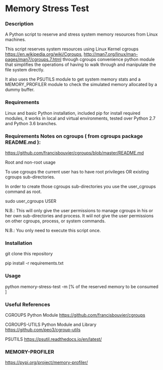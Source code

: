 # Memory Stress Test

### Description
A Python script to reserve and stress system memory resources from Linux machines.

This script reserves system resources using Linux Kernel cgroups https://en.wikipedia.org/wiki/Cgroups, 
http://man7.org/linux/man-pages/man7/cgroups.7.html through cgroups convenience python module that simplifies 
the operations of having to walk through and manipulate the file system directly.

It also uses the PSUTILS module to get system memory stats and a MEMORY_PROFILER module to check the simulated memory
allocated by a dummy buffer.

### Requirements
Linux and basic Python installation, included pip for install required modules, 
it works in local and virtual environments, tested over Python 2.7 and Python 3.6 branches.

### Requirements Notes on cgroups ( from cgroups package README.md ):
https://github.com/francisbouvier/cgroups/blob/master/README.md

Root and non-root usage

To use cgroups the current user has to have root privileges OR existing cgroups sub-directories.

In order to create those cgroups sub-directories you use the user_cgroups command as root.

sudo user_cgroups USER

N.B.: This will only give the user permissions to manage cgroups in his or her own sub-directories and process. It wiil not give the user permissions on other cgroups, process, or system commands.

N.B.: You only need to execute this script once.

### Installation
git clone this repository

pip install -r requirements.txt

### Usage
python memory-stress-test -m [% of the reserved memory to be consumed ]

### Useful References
CGROUPS Python Module
https://github.com/francisbouvier/cgroups

CGROUPS-UTILS Python Module and Library
https://github.com/peo3/cgroup-utils

PSUTILS
https://psutil.readthedocs.io/en/latest/

### MEMORY-PROFILER
https://pypi.org/project/memory-profiler/
